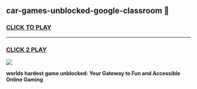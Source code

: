 
## car-games-unblocked-google-classroom 👋
<h3>
<a href="https://premium.freeplayer.one?title=car-games-unblocked-google-classroom&ref=14F">CLICK TO PLAY</a></h3>
<hr>

<h3>
<a href="https://premium.freeplayer.one?title=car-games-unblocked-google-classroom&ref=14F">CLICK 2 PLAY</a>
  
</h3>

<a href="https://premium.freeplayer.one?title=car-games-unblocked-google-classroom&ref=12F/"><img src="https://clearcache.store/games.png"></a>


**worlds hardest game unblocked: Your Gateway to Fun and Accessible Online Gaming**
